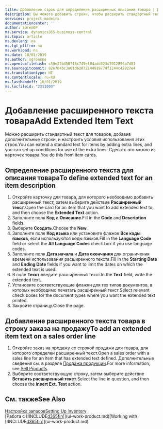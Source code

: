 ```yaml
---
title: Добавление строк для определения расширенных описаний товара | Документация Майкрософт
description: Вы можете добавить строки, чтобы расширить стандартный текст описания товара.
services: project-madeira
documentationcenter: ''
author: SorenGP
ms.service: dynamics365-business-central
ms.topic: article
ms.devlang: na
ms.tgt_pltfrm: na
ms.workload: na
ms.date: 10/01/2019
ms.author: sgroespe
ms.openlocfilehash: c50e37b450718c749ef04add823d7012899a7d81
ms.sourcegitcommit: 02e704bc3e01d62072144919774f1244c42827e4
ms.translationtype: HT
ms.contentlocale: ru-RU
ms.lasthandoff: 10/01/2019
ms.locfileid: "2311000"
---
```

# <a name="add-extended-item-text"></a><span data-ttu-id="f045f-103">Добавление расширенного текста товара</span><span class="sxs-lookup"><span data-stu-id="f045f-103">Add Extended Item Text</span></span>
<span data-ttu-id="f045f-104">Можно расширить стандартный текст для товаров, добавив дополнительные строки, и настроить условия использования этих строк.</span><span class="sxs-lookup"><span data-stu-id="f045f-104">You can extend a standard text for items by adding extra lines, and you can set up conditions for use of the extra lines.</span></span> <span data-ttu-id="f045f-105">Сделать это можно из карточек товара.</span><span class="sxs-lookup"><span data-stu-id="f045f-105">You do this from item cards.</span></span>

## <a name="to-define-extended-text-for-an-item-description"></a><span data-ttu-id="f045f-106">Определение расширенного текста для описания товара</span><span class="sxs-lookup"><span data-stu-id="f045f-106">To define extended text for an item description</span></span>
1. <span data-ttu-id="f045f-107">Откройте карточку для товара, для которого необходимо добавить расширенный текст, затем выберите действие **Расширенный текст**.</span><span class="sxs-lookup"><span data-stu-id="f045f-107">Open the card for an item that you want to add extended text to, and then choose the **Extended Text** action.</span></span>
2. <span data-ttu-id="f045f-108">Заполните поля **Код** и **Описание**.</span><span class="sxs-lookup"><span data-stu-id="f045f-108">Fill in the **Code** and **Description** fields.</span></span>
3. <span data-ttu-id="f045f-109">Выберите **Создать**.</span><span class="sxs-lookup"><span data-stu-id="f045f-109">Choose the **New**.</span></span>
4. <span data-ttu-id="f045f-110">Заполните поле **Код языка** или установите флажок **Все коды языков**, если используются коды языков.</span><span class="sxs-lookup"><span data-stu-id="f045f-110">Fill in the **Language Code** field or select the **All Language Codes** check box if you use language codes.</span></span>
5. <span data-ttu-id="f045f-111">Заполните поля **Дата начала** и **Дата окончания** для ограничения времени использования расширенного текста.</span><span class="sxs-lookup"><span data-stu-id="f045f-111">Fill in the **Starting Date** and **Ending Date** fields if you want to limit the dates on which the extended text is used.</span></span>
6. <span data-ttu-id="f045f-112">В поле **Текст** введите расширенный текст.</span><span class="sxs-lookup"><span data-stu-id="f045f-112">In the **Text** field, write the extended text.</span></span>
7. <span data-ttu-id="f045f-113">Установите соответствующие флажки для тех типов документов, в которых необходимо печатать расширенный текст.</span><span class="sxs-lookup"><span data-stu-id="f045f-113">Select relevant check boxes for the document types where you want the extended text printed.</span></span>
8. <span data-ttu-id="f045f-114">Закройте страницу.</span><span class="sxs-lookup"><span data-stu-id="f045f-114">Close the page.</span></span>

## <a name="to-add-an-extended-item-text-on-a-sales-order-line"></a><span data-ttu-id="f045f-115">Добавление расширенного текста товара в строку заказа на продажу</span><span class="sxs-lookup"><span data-stu-id="f045f-115">To add an extended item text on a sales order line</span></span>
1. <span data-ttu-id="f045f-116">Откройте заказ на продажу со строкой продажи для товара, для которого определен расширенный текст.</span><span class="sxs-lookup"><span data-stu-id="f045f-116">Open a sales order with a sales line for an item that has extended text defined.</span></span> <span data-ttu-id="f045f-117">Дополнительные сведения см. в разделе [Продажа продукции](sales-how-sell-products.md).</span><span class="sxs-lookup"><span data-stu-id="f045f-117">For more information, see [Sell Products](sales-how-sell-products.md).</span></span>
2. <span data-ttu-id="f045f-118">Выберите соответствующую строку, затем выберите действие **Вставить расширенный текст**.</span><span class="sxs-lookup"><span data-stu-id="f045f-118">Select the line in question, and then choose the **Insert Ext. Text** action.</span></span>

## <a name="see-also"></a><span data-ttu-id="f045f-119">См. также</span><span class="sxs-lookup"><span data-stu-id="f045f-119">See Also</span></span>
[<span data-ttu-id="f045f-120">Настройка запасов</span><span class="sxs-lookup"><span data-stu-id="f045f-120">Setting Up Inventory</span></span>](inventory-setup-inventory.md)  
<span data-ttu-id="f045f-121">[Работа с [!INCLUDE[d365fin](includes/d365fin_md.md)]](ui-work-product.md)</span><span class="sxs-lookup"><span data-stu-id="f045f-121">[Working with [!INCLUDE[d365fin](includes/d365fin_md.md)]](ui-work-product.md)</span></span>
